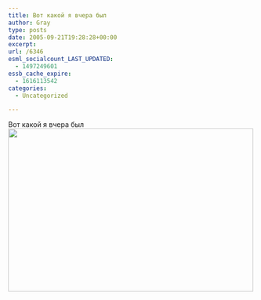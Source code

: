 ```yaml
---
title: Вот какой я вчера был
author: Gray
type: posts
date: 2005-09-21T19:28:28+00:00
excerpt:
url: /6346
esml_socialcount_LAST_UPDATED:
  - 1497249601
essb_cache_expire:
  - 1616113542
categories:
  - Uncategorized

---
```








Вот какой я вчера был  
<img src="https://i0.wp.com/www.ljplus.ru/img/g/r/gray_ru/LS2K6089-vi.jpg?resize=500%2C333" width=500 height=333 data-recalc-dims="1">